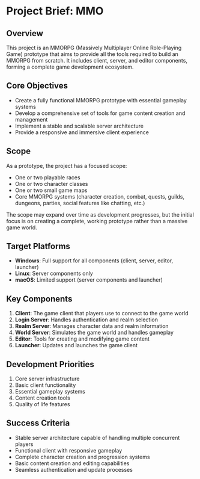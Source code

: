 # Project Brief: MMO

## Overview
This project is an MMORPG (Massively Multiplayer Online Role-Playing Game) prototype that aims to provide all the tools required to build an MMORPG from scratch. It includes client, server, and editor components, forming a complete game development ecosystem.

## Core Objectives
- Create a fully functional MMORPG prototype with essential gameplay systems
- Develop a comprehensive set of tools for game content creation and management
- Implement a stable and scalable server architecture
- Provide a responsive and immersive client experience

## Scope
As a prototype, the project has a focused scope:
- One or two playable races
- One or two character classes
- One or two small game maps
- Core MMORPG systems (character creation, combat, quests, guilds, dungeons, parties, social features like chatting, etc.)

The scope may expand over time as development progresses, but the initial focus is on creating a complete, working prototype rather than a massive game world.

## Target Platforms
- **Windows**: Full support for all components (client, server, editor, launcher)
- **Linux**: Server components only
- **macOS**: Limited support (server components and launcher)

## Key Components
1. **Client**: The game client that players use to connect to the game world
2. **Login Server**: Handles authentication and realm selection
3. **Realm Server**: Manages character data and realm information
4. **World Server**: Simulates the game world and handles gameplay
5. **Editor**: Tools for creating and modifying game content
6. **Launcher**: Updates and launches the game client

## Development Priorities
1. Core server infrastructure
2. Basic client functionality
3. Essential gameplay systems
4. Content creation tools
5. Quality of life features

## Success Criteria
- Stable server architecture capable of handling multiple concurrent players
- Functional client with responsive gameplay
- Complete character creation and progression systems
- Basic content creation and editing capabilities
- Seamless authentication and update processes

